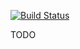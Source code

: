 [![Build Status](https://travis-ci.org/Geovation/roads.svg?branch=master)](https://travis-ci.org/Geovation/roads)

TODO
